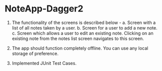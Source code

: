 # NoteApp-Dagger2

1. The functionality of the screens is described below -
      a. Screen with a list of all notes taken by a user.
      b. Screen for a user to add a new note.
      c. Screen which allows a user to edit an existing note. Clicking on an existing note from the notes list screen
      navigates to this screen.
     
2. The app should function completely offline. You can use any local storage of preference.

3. Implemented JUnit Test Cases.

